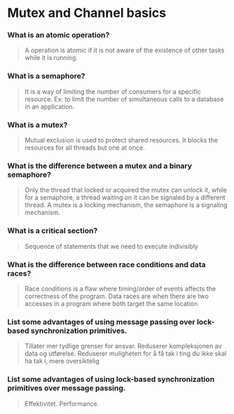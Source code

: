 # Mutex and Channel basics

### What is an atomic operation?
> A operation is atomic if it is not aware of the existence of other tasks while it is running.

### What is a semaphore?
> It is a way of limiting the number of consumers for a specific resource. Ex: to limit the number of simultaneous calls to a database in an application.

### What is a mutex?
> Mutual exclusion is used to protect shared resources. It blocks the resources for all threads but one at once.

### What is the difference between a mutex and a binary semaphore?
> Only the thread that locked or acquired the mutex can unlock it, while for a semaphore, a thread waiting on it can be signaled by a different thread. A mutex is a locking mechanism, the semaphore is a signaling mechanism.

### What is a critical section?
> Sequence of statements that we need to execute indivisibly

### What is the difference between race conditions and data races?
 > Race conditions is a flaw where timing/order of events affects the correctness of the program. Data races are when there are two accesses in a program where both target the same location

### List some advantages of using message passing over lock-based synchronization primitives.
> Tillater mer tydlige grenser for ansvar. Reduserer kompleksjonen av data og utførelse. Reduserer muligheten for å få tak i ting du ikke skal ha tak i, mere oversiktelig

### List some advantages of using lock-based synchronization primitives over message passing.
> Effektivitet. Performance. 
